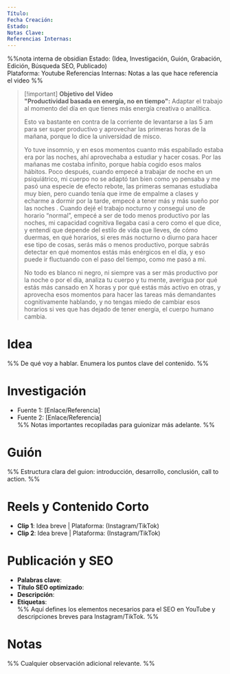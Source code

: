 ```yaml
---
Título:  
Fecha Creación:  
Estado: 
Notas Clave:  
Referencias Internas: 
---
```


%%nota interna de obsidian
Estado: (Idea, Investigación, Guión, Grabación, Edición, Búsqueda SEO, Publicado)  
Plataforma:  Youtube
Referencias Internas: Notas a las que hace referencia el video
%%


> [!important] **Objetivo del Vídeo**  
> **"Productividad basada en energía, no en tiempo":** Adaptar el trabajo al momento del día en que tienes más energía creativa o analítica.
> 
> Esto va bastante en contra de la corriente de levantarse a las 5 am para ser super productivo y aprovechar las primeras horas de la mañana, porque lo dice la universidad de misco.
> 
> Yo tuve insomnio, y en esos momentos cuanto más espabilado estaba era por las noches, ahí aprovechaba a estudiar y hacer cosas. Por las mañanas me costaba infinito, porque había cogido esos malos hábitos.
> Poco después, cuando empecé a trabajar de noche en un psiquiátrico, mi cuerpo no se adaptó tan bien como yo pensaba y me pasó una especie de efecto rebote, las primeras semanas estudiaba muy bien, pero cuando tenía que irme de empalme a clases y echarme a dormir por la tarde, empecé a tener más y más sueño por las noches . Cuando dejé el trabajo nocturno y conseguí uno de horario “normal”, empecé a ser de todo menos productivo por las noches, mi capacidad cognitiva llegaba casi a cero como el que dice, y entendí que depende del estilo de vida que lleves, de cómo duermas, en qué horarios, si eres más nocturno o diurno para hacer ese tipo de cosas, serás más o menos productivo, porque sabrás detectar en qué momentos estás más enérgicos en el día, y eso puede ir fluctuando con el paso del tiempo, como me pasó a mi. 
> 
> No todo es blanco ni negro, ni siempre vas a ser más productivo por la noche o por el día, analiza tu cuerpo y tu mente, averigua por qué estás más cansado en X horas y por qué estás más activo en otras, y aprovecha esos momentos para hacer las tareas más demandantes cognitivamente hablando, y no tengas miedo de cambiar esos horarios si ves que has dejado de tener energía, el cuerpo humano cambia.

# Idea  
%% De qué voy a hablar. Enumera los puntos clave del contenido. %%

# Investigación  
- Fuente 1: [Enlace/Referencia]  
- Fuente 2: [Enlace/Referencia]  
%% Notas importantes recopiladas para guionizar más adelante. %%

# Guión  
%% Estructura clara del guion: introducción, desarrollo, conclusión, call to action. %%

# Reels y Contenido Corto  
- **Clip 1**: Idea breve | Plataforma: (Instagram/TikTok)  
- **Clip 2**: Idea breve | Plataforma: (Instagram/TikTok)  

# Publicación y SEO  
- **Palabras clave**:  
- **Título SEO optimizado**:  
- **Descripción**:  
- **Etiquetas**:  
%% Aquí defines los elementos necesarios para el SEO en YouTube y descripciones breves para Instagram/TikTok. %%

# Notas  
%% Cualquier observación adicional relevante. %%
